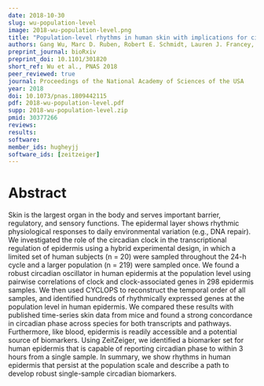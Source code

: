 ```yaml
---
date: 2018-10-30
slug: wu-population-level
image: 2018-wu-population-level.png
title: "Population-level rhythms in human skin with implications for circadian medicine"
authors: Gang Wu, Marc D. Ruben, Robert E. Schmidt, Lauren J. Francey, David F. Smith, Ron C. Anafi, Jacob J. Hughey, Ryan Tasseff, Joseph D. Sherrill, John E. Oblong, Kevin J. Mills, and John B. Hogenesch
preprint_journal: bioRxiv
preprint_doi: 10.1101/301820
short_ref: Wu et al., PNAS 2018
peer_reviewed: true
journal: Proceedings of the National Academy of Sciences of the USA
year: 2018
doi: 10.1073/pnas.1809442115
pdf: 2018-wu-population-level.pdf
supp: 2018-wu-population-level.zip
pmid: 30377266
reviews: 
results: 
software: 
member_ids: hugheyjj
software_ids: [zeitzeiger]
---
```


# Abstract

Skin is the largest organ in the body and serves important barrier, regulatory, and sensory functions. The epidermal layer shows rhythmic physiological responses to daily environmental variation (e.g., DNA repair). We investigated the role of the circadian clock in the transcriptional regulation of epidermis using a hybrid experimental design, in which a limited set of human subjects (n = 20) were sampled throughout the 24-h cycle and a larger population (n = 219) were sampled once. We found a robust circadian oscillator in human epidermis at the population level using pairwise correlations of clock and clock-associated genes in 298 epidermis samples. We then used CYCLOPS to reconstruct the temporal order of all samples, and identified hundreds of rhythmically expressed genes at the population level in human epidermis. We compared these results with published time-series skin data from mice and found a strong concordance in circadian phase across species for both transcripts and pathways. Furthermore, like blood, epidermis is readily accessible and a potential source of biomarkers. Using ZeitZeiger, we identified a biomarker set for human epidermis that is capable of reporting circadian phase to within 3 hours from a single sample. In summary, we show rhythms in human epidermis that persist at the population scale and describe a path to develop robust single-sample circadian biomarkers.
